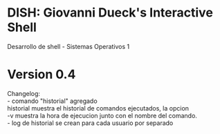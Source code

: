 # DISH: Giovanni Dueck's Interactive Shell
Desarrollo de shell - Sistemas Operativos 1

# Version 0.4
Changelog:\
    - comando "historial" agregado\
        historial muestra el historial de comandos ejecutados, la opcion\
        -v muestra la hora de ejecucion junto con el nombre del comando.\
    - log de historial se crean para cada usuario por separado
